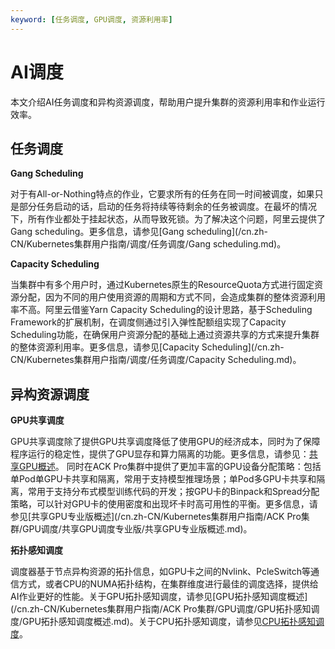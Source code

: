 ```yaml
---
keyword: [任务调度, GPU调度, 资源利用率]
---
```


# AI调度

本文介绍AI任务调度和异构资源调度，帮助用户提升集群的资源利用率和作业运行效率。

## 任务调度

**Gang Scheduling**

对于有All-or-Nothing特点的作业，它要求所有的任务在同一时间被调度，如果只是部分任务启动的话，启动的任务将持续等待剩余的任务被调度。在最坏的情况下，所有作业都处于挂起状态，从而导致死锁。为了解决这个问题，阿里云提供了Gang scheduling。更多信息，请参见[Gang scheduling](/cn.zh-CN/Kubernetes集群用户指南/调度/任务调度/Gang scheduling.md)。

**Capacity Scheduling**

当集群中有多个用户时，通过Kubernetes原生的ResourceQuota方式进行固定资源分配，因为不同的用户使用资源的周期和方式不同，会造成集群的整体资源利用率不高。阿里云借鉴Yarn Capacity Scheduling的设计思路，基于Scheduling Framework的扩展机制，在调度侧通过引入弹性配额组实现了Capacity Scheduling功能，在确保用户资源分配的基础上通过资源共享的方式来提升集群的整体资源利用率。更多信息，请参见[Capacity Scheduling](/cn.zh-CN/Kubernetes集群用户指南/调度/任务调度/Capacity Scheduling.md)。

## 异构资源调度

**GPU共享调度**

GPU共享调度除了提供GPU共享调度降低了使用GPU的经济成本，同时为了保障程序运行的稳定性，提供了GPU显存和算力隔离的功能。更多信息，请参见：[共享GPU概述](/cn.zh-CN/Kubernetes集群用户指南/GPU/NPU/GPU调度/共享GPU调度/共享GPU概述.md)。 同时在ACK Pro集群中提供了更加丰富的GPU设备分配策略：包括单Pod单GPU卡共享和隔离，常用于支持模型推理场景；单Pod多GPU卡共享和隔离，常用于支持分布式模型训练代码的开发；按GPU卡的Binpack和Spread分配策略，可以针对GPU卡的使用密度和出现坏卡时高可用性的平衡。更多信息，请参见[共享GPU专业版概述](/cn.zh-CN/Kubernetes集群用户指南/ACK Pro集群/GPU调度/共享GPU调度专业版/共享GPU专业版概述.md)。

**拓扑感知调度**

调度器基于节点异构资源的拓扑信息，如GPU卡之间的Nvlink、PcleSwitch等通信方式，或者CPU的NUMA拓扑结构，在集群维度进行最佳的调度选择，提供给AI作业更好的性能。关于GPU拓扑感知调度，请参见[GPU拓扑感知调度概述](/cn.zh-CN/Kubernetes集群用户指南/ACK Pro集群/GPU调度/GPU拓扑感知调度/GPU拓扑感知调度概述.md)。关于CPU拓扑感知调度，请参见[CPU拓扑感知调度](/cn.zh-CN/Kubernetes集群用户指南/调度/CPU拓扑感知调度/CPU拓扑感知调度.md)。

